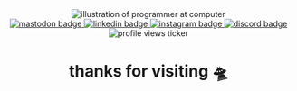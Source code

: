 <div id="header" align="center">
  <img src="https://media.giphy.com/media/3iyKHMIKg5VWG6qHUm/giphy.gif" alt="illustration of programmer at computer" />
  
  <div id="badges">
    <a href="https://heylisten.social/@geostokes">
      <img src="https://img.shields.io/badge/Mastodon-blueviolet?style=for-the-badge&logo=mastodon&logoColor=white" alt="mastodon badge" />
    </a>
    <a href="https://www.linkedin.com/in/geo-stokes-09225857/">
      <img src="https://img.shields.io/badge/LinkedIn-0A66C2?style=for-the-badge&logo=linkedin&logoColor=white" alt="linkedin badge" />
    </a>
    <a href="https://www.instagram.com/geostokes/">
      <img src="https://img.shields.io/badge/Instagram-E4405F?style=for-the-badge&logo=instagram&logoColor=white" alt="instagram badge" />
    </a>
    <a href="https://discordapp.com/users/297446106990641154">
      <img src="https://img.shields.io/badge/Discord-5865F2?style=for-the-badge&logo=discord&logoColor=white" alt="discord badge" />
    </a>
    <div id="profile-views">
      <img src="https://komarev.com/ghpvc/?username=heyitsgeo&style=for-the-badge&color=2c64df" alt="profile views ticker" />
    </div>
  </div>
</div>

<h1 align='center'>
  thanks for visiting 🛸
</h1>
